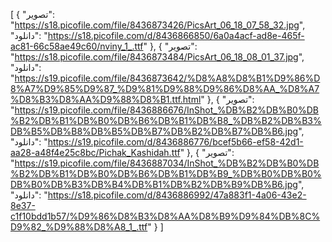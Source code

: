 [
  {
    "تصویر": "https://s18.picofile.com/file/8436873426/PicsArt_06_18_07_58_32.jpg",
    "دانلود": "https://s18.picofile.com/d/8436866850/6a0a4acf-ad8e-465f-ac81-66c58ae49c60/nviny_1_.ttf"
  },
  {
    "تصویر": "https://s18.picofile.com/file/8436873484/PicsArt_06_18_08_01_37.jpg",
    "دانلود": "https://s19.picofile.com/file/8436873642/%D8%A8%D8%B1%D9%86%D8%A7%D9%85%D9%87_%D9%81%D9%88%D9%86%D8%AA_%D8%A7%D8%B3%D8%AA%D9%88%D8%B1.ttf.html"
  },
  {
    "تصویر": "https://s19.picofile.com/file/8436886676/InShot_%DB%B2%DB%B0%DB%B2%DB%B1%DB%B0%DB%B6%DB%B1%DB%B8_%DB%B2%DB%B3%DB%B5%DB%B8%DB%B5%DB%B7%DB%B2%DB%B7%DB%B6.jpg",
    "دانلود": "https://s19.picofile.com/d/8436886776/bcef5b66-ef58-42d1-aa28-a48f4e25c8bc/Pichak_Kashidah.ttf"
  },
  {
    "تصویر": "https://s19.picofile.com/file/8436887034/InShot_%DB%B2%DB%B0%DB%B2%DB%B1%DB%B0%DB%B6%DB%B1%DB%B9_%DB%B0%DB%B0%DB%B0%DB%B3%DB%B4%DB%B1%DB%B2%DB%B9%DB%B6.jpg",
    "دانلود": "https://s18.picofile.com/d/8436886992/47a883f1-4a06-43e2-8e37-c1f10bdd1b57/%D9%86%D8%B3%D8%AA%D8%B9%D9%84%DB%8C%D9%82_%D9%88%D8%A8_1_.ttf"
  }
]
